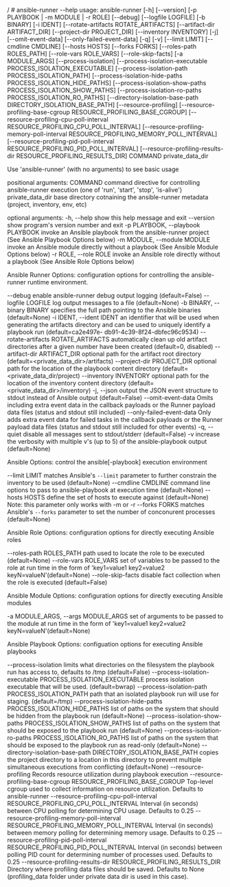 / # ansible-runner --help
usage: ansible-runner [-h] [--version] [-p PLAYBOOK | -m MODULE | -r ROLE]
                      [--debug] [--logfile LOGFILE] [-b BINARY] [-i IDENT]
                      [--rotate-artifacts ROTATE_ARTIFACTS]
                      [--artifact-dir ARTIFACT_DIR]
                      [--project-dir PROJECT_DIR] [--inventory INVENTORY] [-j]
                      [--omit-event-data] [--only-failed-event-data] [-q] [-v]
                      [--limit LIMIT] [--cmdline CMDLINE] [--hosts HOSTS]
                      [--forks FORKS] [--roles-path ROLES_PATH]
                      [--role-vars ROLE_VARS] [--role-skip-facts]
                      [-a MODULE_ARGS] [--process-isolation]
                      [--process-isolation-executable PROCESS_ISOLATION_EXECUTABLE]
                      [--process-isolation-path PROCESS_ISOLATION_PATH]
                      [--process-isolation-hide-paths PROCESS_ISOLATION_HIDE_PATHS]
                      [--process-isolation-show-paths PROCESS_ISOLATION_SHOW_PATHS]
                      [--process-isolation-ro-paths PROCESS_ISOLATION_RO_PATHS]
                      [--directory-isolation-base-path DIRECTORY_ISOLATION_BASE_PATH]
                      [--resource-profiling]
                      [--resource-profiling-base-cgroup RESOURCE_PROFILING_BASE_CGROUP]
                      [--resource-profiling-cpu-poll-interval RESOURCE_PROFILING_CPU_POLL_INTERVAL]
                      [--resource-profiling-memory-poll-interval RESOURCE_PROFILING_MEMORY_POLL_INTERVAL]
                      [--resource-profiling-pid-poll-interval RESOURCE_PROFILING_PID_POLL_INTERVAL]
                      [--resource-profiling-results-dir RESOURCE_PROFILING_RESULTS_DIR]
                      COMMAND private_data_dir

Use 'ansible-runner' (with no arguments) to see basic usage

positional arguments:
  COMMAND               command directive for controlling ansible-runner
                        execution (one of 'run', 'start', 'stop', 'is-alive')
  private_data_dir      base directory cotnaining the ansible-runner metadata
                        (project, inventory, env, etc)

optional arguments:
  -h, --help            show this help message and exit
  --version             show program's version number and exit
  -p PLAYBOOK, --playbook PLAYBOOK
                        invoke an Ansible playbook from the ansible-runner
                        project (See Ansible Playbook Options below)
  -m MODULE, --module MODULE
                        invoke an Ansible module directly without a playbook
                        (See Ansible Module Options below)
  -r ROLE, --role ROLE  invoke an Ansible role directly without a playbook
                        (See Ansible Role Options below)

Ansible Runner Options:
  configuration options for controlling the ansible-runner runtime
  environment.

  --debug               enable ansible-runner debug output logging
                        (default=False)
  --logfile LOGFILE     log output messages to a file (default=None)
  -b BINARY, --binary BINARY
                        specifies the full path pointing to the Ansible
                        binaries (default=None)
  -i IDENT, --ident IDENT
                        an identifier that will be used when generating the
                        artifacts directory and can be used to uniquely
                        identify a playbook run (default=ca2e497e-
                        db91-4c39-8f24-dbfec96c9534)
  --rotate-artifacts ROTATE_ARTIFACTS
                        automatically clean up old artifact directories after
                        a given number have been created (default=0, disabled)
  --artifact-dir ARTIFACT_DIR
                        optional path for the artifact root directory
                        (default=<private_data_dir>/artifacts)
  --project-dir PROJECT_DIR
                        optional path for the location of the playbook content
                        directory (default=<private_data_dir/project)
  --inventory INVENTORY
                        optional path for the location of the inventory
                        content directory
                        (default=<private_data_dir>/inventory)
  -j, --json            output the JSON event structure to stdout instead of
                        Ansible output (default=False)
  --omit-event-data     Omits including extra event data in the callback
                        payloads or the Runner payload data files (status and
                        stdout still included)
  --only-failed-event-data
                        Only adds extra event data for failed tasks in the
                        callback payloads or the Runner payload data files
                        (status and stdout still included for other events)
  -q, --quiet           disable all messages sent to stdout/stderr
                        (default=False)
  -v                    increase the verbosity with multiple v's (up to 5) of
                        the ansible-playbook output (default=None)

Ansible Options:
  control the ansible[-playbook] execution environment

  --limit LIMIT         matches Ansible's ```--limit``` parameter to further
                        constrain the inventory to be used (default=None)
  --cmdline CMDLINE     command line options to pass to ansible-playbook at
                        execution time (default=None)
  --hosts HOSTS         define the set of hosts to execute against
                        (default=None) Note: this parameter only works with -m
                        or -r
  --forks FORKS         matches Ansible's ```--forks``` parameter to set the
                        number of conconurent processes (default=None)

Ansible Role Options:
  configuration options for directly executing Ansible roles

  --roles-path ROLES_PATH
                        path used to locate the role to be executed
                        (default=None)
  --role-vars ROLE_VARS
                        set of variables to be passed to the role at run time
                        in the form of 'key1=value1 key2=value2
                        keyN=valueN'(default=None)
  --role-skip-facts     disable fact collection when the role is executed
                        (default=False)

Ansible Module Options:
  configuration options for directly executing Ansible modules

  -a MODULE_ARGS, --args MODULE_ARGS
                        set of arguments to be passed to the module at run
                        time in the form of 'key1=value1 key2=value2
                        keyN=valueN'(default=None)

Ansible Playbook Options:
  configuation options for executing Ansible playbooks

  --process-isolation   limits what directories on the filesystem the playbook
                        run has access to, defaults to /tmp (default=False)
  --process-isolation-executable PROCESS_ISOLATION_EXECUTABLE
                        process isolation executable that will be used.
                        (default=bwrap)
  --process-isolation-path PROCESS_ISOLATION_PATH
                        path that an isolated playbook run will use for
                        staging. (default=/tmp)
  --process-isolation-hide-paths PROCESS_ISOLATION_HIDE_PATHS
                        list of paths on the system that should be hidden from
                        the playbook run (default=None)
  --process-isolation-show-paths PROCESS_ISOLATION_SHOW_PATHS
                        list of paths on the system that should be exposed to
                        the playbook run (default=None)
  --process-isolation-ro-paths PROCESS_ISOLATION_RO_PATHS
                        list of paths on the system that should be exposed to
                        the playbook run as read-only (default=None)
  --directory-isolation-base-path DIRECTORY_ISOLATION_BASE_PATH
                        copies the project directory to a location in this
                        directory to prevent multiple simultaneous executions
                        from conflicting (default=None)
  --resource-profiling  Records resource utilization during playbook execution
  --resource-profiling-base-cgroup RESOURCE_PROFILING_BASE_CGROUP
                        Top-level cgroup used to collect information on
                        resource utilization. Defaults to ansible-runner
  --resource-profiling-cpu-poll-interval RESOURCE_PROFILING_CPU_POLL_INTERVAL
                        Interval (in seconds) between CPU polling for
                        determining CPU usage. Defaults to 0.25
  --resource-profiling-memory-poll-interval RESOURCE_PROFILING_MEMORY_POLL_INTERVAL
                        Interval (in seconds) between memory polling for
                        determining memory usage. Defaults to 0.25
  --resource-profiling-pid-poll-interval RESOURCE_PROFILING_PID_POLL_INTERVAL
                        Interval (in seconds) between polling PID count for
                        determining number of processes used. Defaults to 0.25
  --resource-profiling-results-dir RESOURCE_PROFILING_RESULTS_DIR
                        Directory where profiling data files should be saved.
                        Defaults to None (profiling_data folder under private
                        data dir is used in this case).
